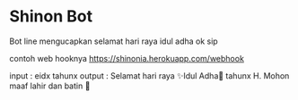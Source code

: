 # Shinon Bot
Bot line mengucapkan selamat hari raya idul adha ok sip

contoh web hooknya https://shinonia.herokuapp.com/webhook

input : eidx tahunx
output : Selamat hari raya ✨Idul Adha🌙 tahunx H. Mohon maaf lahir dan batin 🙏
